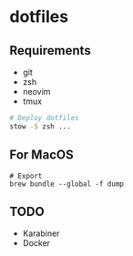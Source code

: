 # dotfiles

## Requirements
- git
- zsh
- neovim
- tmux

```sh
# Deploy dotfiles
stow -S zsh ...
```


## For MacOS
```
# Export
brew bundle --global -f dump
```

## TODO
- Karabiner
- Docker
